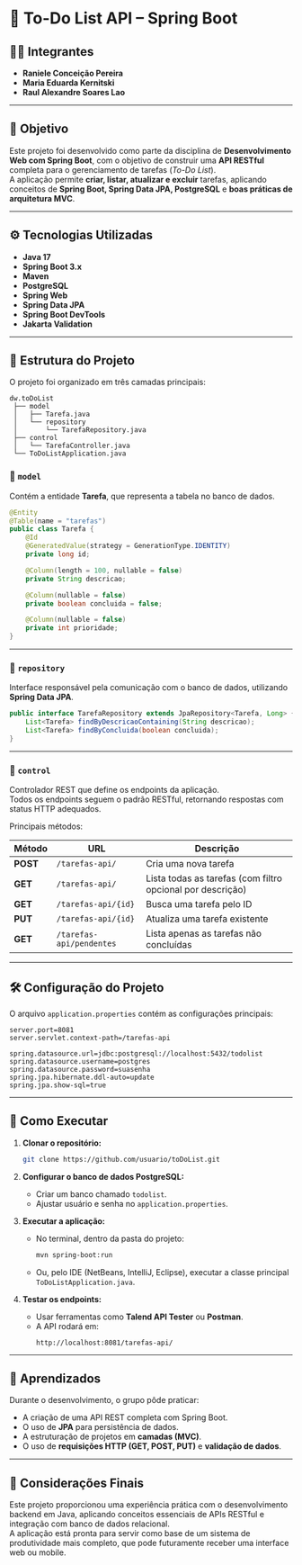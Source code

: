 # 📝 To-Do List API – Spring Boot

## 👩‍💻 Integrantes  
- **Raniele Conceição Pereira**  
- **Maria Eduarda Kernitski**  
- **Raul Alexandre Soares Lao**

---

## 🎯 Objetivo  

Este projeto foi desenvolvido como parte da disciplina de **Desenvolvimento Web com Spring Boot**, com o objetivo de construir uma **API RESTful** completa para o gerenciamento de tarefas (*To-Do List*).  
A aplicação permite **criar, listar, atualizar e excluir** tarefas, aplicando conceitos de **Spring Boot, Spring Data JPA, PostgreSQL** e **boas práticas de arquitetura MVC**.

---

## ⚙️ Tecnologias Utilizadas  

- **Java 17**  
- **Spring Boot 3.x**  
- **Maven**  
- **PostgreSQL**  
- **Spring Web**  
- **Spring Data JPA**  
- **Spring Boot DevTools**  
- **Jakarta Validation**  

---

## 🧩 Estrutura do Projeto  

O projeto foi organizado em três camadas principais:

```
dw.toDoList
 ├── model
 │   ├── Tarefa.java
 │   └── repository
 │       └── TarefaRepository.java
 ├── control
 │   └── TarefaController.java
 └── ToDoListApplication.java
```

### 📂 `model`  
Contém a entidade **Tarefa**, que representa a tabela no banco de dados.  

```java
@Entity
@Table(name = "tarefas")
public class Tarefa {
    @Id
    @GeneratedValue(strategy = GenerationType.IDENTITY)
    private long id;

    @Column(length = 100, nullable = false)
    private String descricao;

    @Column(nullable = false)
    private boolean concluida = false;

    @Column(nullable = false)
    private int prioridade;
}
```

---

### 📂 `repository`  
Interface responsável pela comunicação com o banco de dados, utilizando **Spring Data JPA**.

```java
public interface TarefaRepository extends JpaRepository<Tarefa, Long> {
    List<Tarefa> findByDescricaoContaining(String descricao);
    List<Tarefa> findByConcluida(boolean concluida);
}
```

---

### 📂 `control`  
Controlador REST que define os endpoints da aplicação.  
Todos os endpoints seguem o padrão RESTful, retornando respostas com status HTTP adequados.

Principais métodos:

| Método | URL | Descrição |
|---------|-----|------------|
| **POST** | `/tarefas-api/` | Cria uma nova tarefa |
| **GET** | `/tarefas-api/` | Lista todas as tarefas (com filtro opcional por descrição) |
| **GET** | `/tarefas-api/{id}` | Busca uma tarefa pelo ID |
| **PUT** | `/tarefas-api/{id}` | Atualiza uma tarefa existente |
| **GET** | `/tarefas-api/pendentes` | Lista apenas as tarefas não concluídas |

---

## 🛠️ Configuração do Projeto  

O arquivo `application.properties` contém as configurações principais:

```properties
server.port=8081
server.servlet.context-path=/tarefas-api

spring.datasource.url=jdbc:postgresql://localhost:5432/todolist
spring.datasource.username=postgres
spring.datasource.password=suasenha
spring.jpa.hibernate.ddl-auto=update
spring.jpa.show-sql=true
```

---

## 🚀 Como Executar  

1. **Clonar o repositório:**  
   ```bash
   git clone https://github.com/usuario/toDoList.git
   ```

2. **Configurar o banco de dados PostgreSQL:**  
   - Criar um banco chamado `todolist`.
   - Ajustar usuário e senha no `application.properties`.

3. **Executar a aplicação:**  
   - No terminal, dentro da pasta do projeto:  
     ```bash
     mvn spring-boot:run
     ```
   - Ou, pelo IDE (NetBeans, IntelliJ, Eclipse), executar a classe principal `ToDoListApplication.java`.

4. **Testar os endpoints:**  
   - Usar ferramentas como **Talend API Tester** ou **Postman**.  
   - A API rodará em:  
     ```
     http://localhost:8081/tarefas-api/
     ```

---

## 🧠 Aprendizados  

Durante o desenvolvimento, o grupo pôde praticar:
- A criação de uma API REST completa com Spring Boot.  
- O uso de **JPA** para persistência de dados.  
- A estruturação de projetos em **camadas (MVC)**.  
- O uso de **requisições HTTP (GET, POST, PUT)** e **validação de dados**.  

---

## 💬 Considerações Finais  

Este projeto proporcionou uma experiência prática com o desenvolvimento backend em Java, aplicando conceitos essenciais de APIs RESTful e integração com banco de dados relacional.  
A aplicação está pronta para servir como base de um sistema de produtividade mais completo, que pode futuramente receber uma interface web ou mobile.